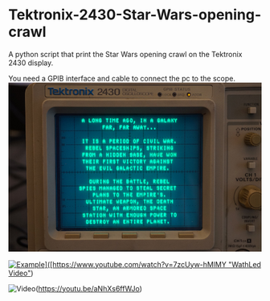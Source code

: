 # Tektronix-2430-Star-Wars-opening-crawl
A python script that print the Star Wars opening crawl on the Tektronix 2430 display.

You need a GPIB interface and cable to connect the pc to the scope.
![TekImage](https://raw.githubusercontent.com/bigjohnson/bigjohnson.github.io/master/Tektronix-2430-Star-Wars-opening-crawl/tekwars.jpg)


[![Example]([[https://i.ytimg.com/vi/7zcUyw-hMlM/hqdefault.jpg?sqp=-oaymwEXCPYBEIoBSFryq4qpAwkIARUAAIhCGAE=&rs=AOn4CLBT6v5abtpgcGRAXjJnUu9_PyIYOQ](https://i9.ytimg.com/vi/aNhXs6ffWJo/mq2.jpg?sqp=CLzr0qMG-oaymwEmCMACELQB8quKqQMa8AEB-AHUBoAC4AOKAgwIABABGHIgTCg3MA8=&rs=AOn4CLCJJG16cMJNIE7BLCCqgrnzpY0gfw)](https://youtu.be/aNhXs6ffWJo))]([https://www.youtube.com/watch?v=7zcUyw-hMlMY "WathLed Video"](https://youtu.be/aNhXs6ffWJo))

![Video](https://i9.ytimg.com/vi/aNhXs6ffWJo/mq2.jpg?sqp=CLzr0qMG-oaymwEmCMACELQB8quKqQMa8AEB-AHUBoAC4AOKAgwIABABGHIgTCg3MA8=&rs=AOn4CLCJJG16cMJNIE7BLCCqgrnzpY0gfw)(https://youtu.be/aNhXs6ffWJo)
